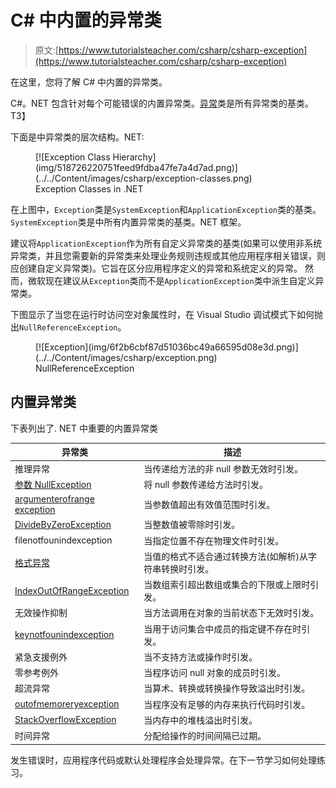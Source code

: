 # C# 中内置的异常类

> 原文:[https://www.tutorialsteacher.com/csharp/csharp-exception](https://www.tutorialsteacher.com/csharp/csharp-exception)

在这里，您将了解 C# 中内置的异常类。

C#。NET 包含针对每个可能错误的内置异常类。[异常](https://docs.microsoft.com/en-us/dotnet/api/system.exception?view=netframework-4.8)类是所有异常类的基类。 T3】

下面是中异常类的层次结构。NET:

<figure>[![Exception Class Hierarchy](img/518726220751feed9fdba47fe7a4d7ad.png)](../../Content/images/csharp/exception-classes.png)

<figcaption>Exception Classes in .NET</figcaption>

</figure>

在上图中，`Exception`类是`SystemException`和`ApplicationException`类的基类。`SystemException`类是中所有内置异常类的基类。NET 框架。

建议将`ApplicationException`作为所有自定义异常类的基类(如果可以使用非系统异常类，并且您需要新的异常类来处理业务规则违规或其他应用程序相关错误，则应创建自定义异常类)。它旨在区分应用程序定义的异常和系统定义的异常。 然而，微软现在建议从`Exception`类而不是`ApplicationException`类中派生自定义异常类。

下图显示了当您在运行时访问空对象属性时，在 Visual Studio 调试模式下如何抛出`NullReferenceException`。

<figure>[![Exception](img/6f2b6cbf87d51036bc49a66595d08e3d.png)](../../Content/images/csharp/exception.png)

<figcaption>NullReferenceException</figcaption>

</figure>

## 内置异常类

下表列出了. NET 中重要的内置异常类

| 异常类 | 描述 |
| --- | --- |
| 推理异常 | 当传递给方法的非 null 参数无效时引发。 |
| [参数 NullException](https://docs.microsoft.com/en-us/dotnet/api/system.argumentnullexception?view=netframework-4.8) | 将 null 参数传递给方法时引发。 |
| [argumenterofrange exception](https://docs.microsoft.com/en-us/dotnet/api/system.argumentoutofrangeexception?view=netframework-4.8) | 当参数值超出有效值范围时引发。 |
| [DivideByZeroException](https://docs.microsoft.com/en-us/dotnet/api/system.dividebyzeroexception?view=netframework-4.8) | 当整数值被零除时引发。 |
| filenotfounindexception | 当指定位置不存在物理文件时引发。 |
| [格式异常](https://docs.microsoft.com/en-us/dotnet/api/system.formatexception?view=netframework-4.8) | 当值的格式不适合通过转换方法(如解析)从字符串转换时引发。 |
| [IndexOutOfRangeException](https://docs.microsoft.com/en-us/dotnet/api/system.indexoutofrangeexception?view=netframework-4.8) | 当数组索引超出数组或集合的下限或上限时引发。 |
| 无效操作抑制 | 当方法调用在对象的当前状态下无效时引发。 |
| [keynotfounindexception](https://docs.microsoft.com/en-us/dotnet/api/system.collections.generic.keynotfoundexception?view=netframework-4.8) | 当用于访问集合中成员的指定键不存在时引发。 |
| 紧急支援例外 | 当不支持方法或操作时引发。 |
| 零参考例外 | 当程序访问 null 对象的成员时引发。 |
| 超流异常 | 当算术、转换或转换操作导致溢出时引发。 |
| [outofmemoreryexception](https://docs.microsoft.com/en-us/dotnet/api/system.outofmemoryexception?view=netframework-4.8) | 当程序没有足够的内存来执行代码时引发。 |
| [StackOverflowException](https://docs.microsoft.com/en-us/dotnet/api/system.stackoverflowexception?view=netframework-4.8) | 当内存中的堆栈溢出时引发。 |
| 时间异常 | 分配给操作的时间间隔已过期。 |

发生错误时，应用程序代码或默认处理程序会处理异常。在下一节学习如何处理练习。